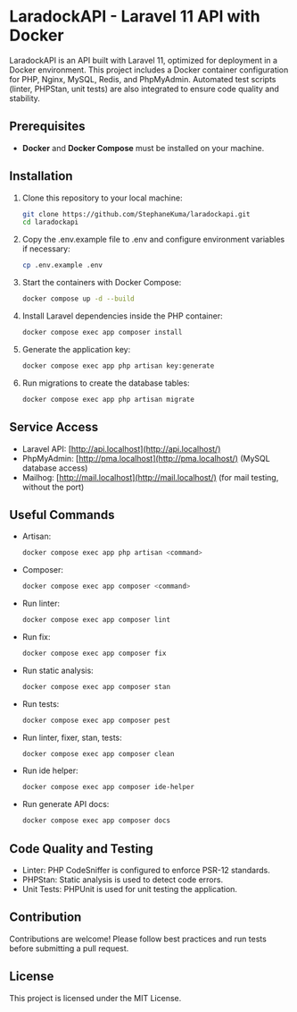 # LaradockAPI - Laravel 11 API with Docker

LaradockAPI is an API built with Laravel 11, optimized for deployment in a Docker environment. This project includes a Docker container configuration for PHP, Nginx, MySQL, Redis, and PhpMyAdmin. Automated test scripts (linter, PHPStan, unit tests) are also integrated to ensure code quality and stability.

## Prerequisites

- **Docker** and **Docker Compose** must be installed on your machine.

## Installation

1. Clone this repository to your local machine:

   ```bash
   git clone https://github.com/StephaneKuma/laradockapi.git
   cd laradockapi

2. Copy the .env.example file to .env and configure environment variables if necessary:

    ```bash
    cp .env.example .env

3. Start the containers with Docker Compose:

    ```bash
    docker compose up -d --build

4. Install Laravel dependencies inside the PHP container:

    ```bash
    docker compose exec app composer install

5. Generate the application key:

    ```bash
    docker compose exec app php artisan key:generate

6. Run migrations to create the database tables:

    ```bash
    docker compose exec app php artisan migrate


## Service Access

- Laravel API: [http://api.localhost](http://api.localhost/)
- PhpMyAdmin: [http://pma.localhost](http://pma.localhost/) (MySQL database access)
- Mailhog: [http://mail.localhost](http://mail.localhost/) (for mail testing, without the port)

## Useful Commands

- Artisan:
    
    ```bash
    docker compose exec app php artisan <command>

- Composer:

    ```bash
    docker compose exec app composer <command>

- Run linter:

    ```bash
    docker compose exec app composer lint

- Run fix:

    ```bash
    docker compose exec app composer fix

- Run static analysis:

    ```bash
    docker compose exec app composer stan

- Run tests:

    ```bash
    docker compose exec app composer pest

- Run linter, fixer, stan, tests:

    ```bash
    docker compose exec app composer clean

- Run ide helper:

    ```bash
    docker compose exec app composer ide-helper

- Run generate API docs:

    ```bash
    docker compose exec app composer docs

## Code Quality and Testing

- Linter: PHP CodeSniffer is configured to enforce PSR-12 standards.
- PHPStan: Static analysis is used to detect code errors.
- Unit Tests: PHPUnit is used for unit testing the application.

## Contribution

Contributions are welcome! Please follow best practices and run tests before submitting a pull request.

## License

This project is licensed under the MIT License.
